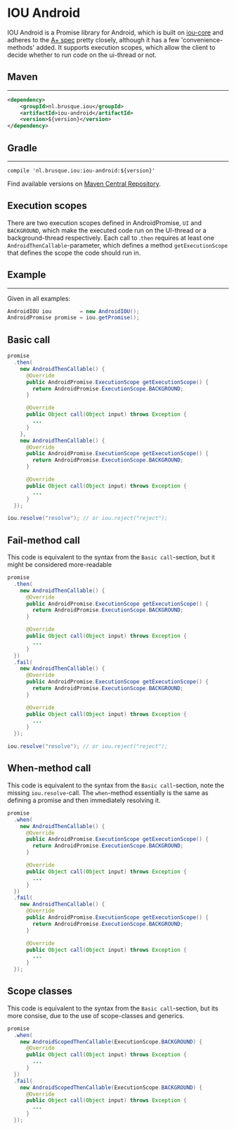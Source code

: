 <!--
The MIT License (MIT)

Copyright (c) 2015 Ely Deckers

Permission is hereby granted, free of charge, to any person obtaining a copy
of this software and associated documentation files (the "Software"), to deal
in the Software without restriction, including without limitation the rights
to use, copy, modify, merge, publish, distribute, sublicense, and/or sell
copies of the Software, and to permit persons to whom the Software is
furnished to do so, subject to the following conditions:

The above copyright notice and this permission notice shall be included in all
copies or substantial portions of the Software.

THE SOFTWARE IS PROVIDED "AS IS", WITHOUT WARRANTY OF ANY KIND, EXPRESS OR
IMPLIED, INCLUDING BUT NOT LIMITED TO THE WARRANTIES OF MERCHANTABILITY,
FITNESS FOR A PARTICULAR PURPOSE AND NONINFRINGEMENT. IN NO EVENT SHALL THE
AUTHORS OR COPYRIGHT HOLDERS BE LIABLE FOR ANY CLAIM, DAMAGES OR OTHER
LIABILITY, WHETHER IN AN ACTION OF CONTRACT, TORT OR OTHERWISE, ARISING FROM,
OUT OF OR IN CONNECTION WITH THE SOFTWARE OR THE USE OR OTHER DEALINGS IN THE
SOFTWARE.
-->

# IOU Android

IOU Android is a Promise library for Android, which is built on [iou-core](https://git.brusque.nl/edeckers/iou-core) and adheres to the [A+ spec](https://github.com/promises-aplus/promises-spec) pretty closely, although it has a few 'convenience-methods' added. It supports execution scopes, which allow the client to decide whether to run code on the ui-thread or not.

## Maven
-----
```xml
<dependency>
    <groupId>nl.brusque.iou</groupId>
    <artifactId>iou-android</artifactId>
    <version>${version}</version>
</dependency>
```

## Gradle
-----
```
compile 'nl.brusque.iou:iou-android:${version}'
```

Find available versions on [Maven Central Repository](http://search.maven.org/#search%7Cgav%7C1%7Cg%3A%22nl.brusque.iou%22%20AND%20a%3A%22iou-android%22).

## Execution scopes
There are two execution scopes defined in AndroidPromise, `UI` and `BACKGROUND`, which make the executed code run on the UI-thread or a background-thread respectively. Each call to <promise>.`then` requires at least one `AndroidThenCallable`-parameter, which defines a method `getExecutionScope` that defines the scope the code should run in.

## Example
-----
Given in all examples:
```java
AndroidIOU iou         = new AndroidIOU();
AndroidPromise promise = iou.getPromise();
```

## Basic call
```java
promise
  .then(
    new AndroidThenCallable() {
      @Override
      public AndroidPromise.ExecutionScope getExecutionScope() {
        return AndroidPromise.ExecutionScope.BACKGROUND;
      }

      @Override
      public Object call(Object input) throws Exception {
        ...
      }
    },
    new AndroidThenCallable() {
      @Override
      public AndroidPromise.ExecutionScope getExecutionScope() {
        return AndroidPromise.ExecutionScope.BACKGROUND;
      }

      @Override
      public Object call(Object input) throws Exception {
        ...
      }
  });

iou.resolve("resolve"); // or iou.reject("reject");
```

## Fail-method call
This code is equivalent to the syntax from the ```Basic call```-section, but it might be considered more-readable

```java
promise
  .then(
    new AndroidThenCallable() {
      @Override
      public AndroidPromise.ExecutionScope getExecutionScope() {
        return AndroidPromise.ExecutionScope.BACKGROUND;
      }

      @Override
      public Object call(Object input) throws Exception {
        ...
      }
  })
  .fail(
    new AndroidThenCallable() {
      @Override
      public AndroidPromise.ExecutionScope getExecutionScope() {
        return AndroidPromise.ExecutionScope.BACKGROUND;
      }

      @Override
      public Object call(Object input) throws Exception {
        ...
      }
  });

iou.resolve("resolve"); // or iou.reject("reject");
```

## When-method call
This code is equivalent to the syntax from the ```Basic call```-section, note the missing `iou.resolve`-call. The `when`-method essentially is the same as defining a promise and then immediately resolving it.

```java
promise
  .when(
    new AndroidThenCallable() {
      @Override
      public AndroidPromise.ExecutionScope getExecutionScope() {
        return AndroidPromise.ExecutionScope.BACKGROUND;
      }

      @Override
      public Object call(Object input) throws Exception {
        ...
      }
  })
  .fail(
    new AndroidThenCallable() {
      @Override
      public AndroidPromise.ExecutionScope getExecutionScope() {
        return AndroidPromise.ExecutionScope.BACKGROUND;
      }

      @Override
      public Object call(Object input) throws Exception {
        ...
      }
  });
```

## Scope classes
This code is equivalent to the syntax from the ```Basic call```-section, but its more consise, due to the use of scope-classes and generics.

```java
promise
  .when(
    new AndroidScopedThenCallable(ExecutionScope.BACKGROUND) {
      @Override
      public Object call(Object input) throws Exception {
        ...
      }
  })
  .fail(
    new AndroidScopedThenCallable(ExecutionScope.BACKGROUND) {
      @Override
      public Object call(Object input) throws Exception {
        ...
      }
  });
```